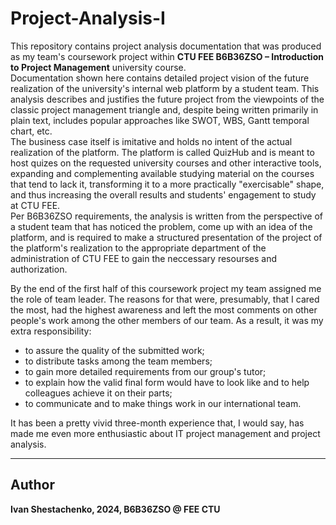 # Project-Analysis-I

This repository contains project analysis documentation that was produced as my team's coursework project
within **CTU FEE B6B36ZSO – Introduction to Project Management** university course.    
Documentation shown here contains detailed project vision of the future realization of the university's internal
web platform by a student team. This analysis describes and justifies the future project from the viewpoints of the classic project
management triangle and, despite being written primarily in plain text, includes popular approaches like SWOT, WBS, Gantt temporal chart, etc.  
The business case itself is imitative and holds no intent of the actual realization of the platform. The platform is called QuizHub and is
meant to host quizes on the requested university courses and other interactive tools, expanding and complementing available studying material
on the courses that tend to lack it, transforming it to a more practically "exercisable" shape, and thus increasing the overall results and students' engagement to study at CTU FEE.  
Per B6B36ZSO requirements, the analysis is written from the perspective of a student team that has noticed the problem, come up with an idea of the platform, and is required to make a structured presentation of the project of the platform's realization to the appropriate department of the administration of CTU FEE to gain the neccessary resourses and authorization.


By the end of the first half of this coursework project my team assigned me the role of team leader. The reasons for that were, presumably, that I cared the most, had the highest awareness and left the most comments on other people's work among the other members of our team. As a result, it was my extra responsibility:
- to assure the quality of the submitted work;
- to distribute tasks among the team members;
- to gain more detailed requirements from our group's tutor;
- to explain how the valid final form would have to look like and to help colleagues achieve it on their parts;
- to communicate and to make things work in our international team.


It has been a pretty vivid three-month experience that, I would say, has made me even more enthusiastic about IT project management and project analysis.

---

## Author

**Ivan Shestachenko, 2024, B6B36ZSO @ FEE CTU**
